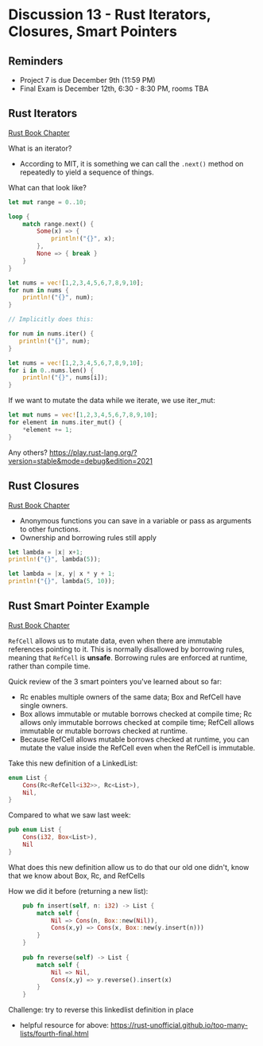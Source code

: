 # Discussion 13 - Rust Iterators, Closures, Smart Pointers

## Reminders
- Project 7 is due December 9th (11:59 PM)
- Final Exam is December 12th, 6:30 - 8:30 PM, rooms TBA

## Rust Iterators
[Rust Book Chapter](https://doc.rust-lang.org/book/ch13-02-iterators.html)

What is an iterator? 

- According to MIT, it is something we can call the `.next()` method on repeatedly to yield a sequence of things. 

What can that look like?

```rust
let mut range = 0..10;

loop {
    match range.next() {
        Some(x) => {
            println!("{}", x);
        },
        None => { break }
    }
}
```

```rust
let nums = vec![1,2,3,4,5,6,7,8,9,10];
for num in nums {
    println!("{}", num);
}

// Implicitly does this:

for num in nums.iter() {
   println!("{}", num);
}

```

```rust
let nums = vec![1,2,3,4,5,6,7,8,9,10];
for i in 0..nums.len() {
    println!("{}", nums[i]);
}
```

If we want to mutate the data while we iterate, we use iter_mut:

```rust
let mut nums = vec![1,2,3,4,5,6,7,8,9,10];
for element in nums.iter_mut() {
    *element += 1;
}
```

Any others?
https://play.rust-lang.org/?version=stable&mode=debug&edition=2021

## Rust Closures
[Rust Book Chapter](https://doc.rust-lang.org/book/ch13-01-closures.html)
- Anonymous functions you can save in a variable or pass as arguments to other functions.
- Ownership and borrowing rules still apply

```rust
let lambda = |x| x+1;
println!("{}", lambda(5));

let lambda = |x, y| x * y + 1;
println!("{}", lambda(5, 10));
```

## Rust Smart Pointer Example
[Rust Book Chapter](https://doc.rust-lang.org/book/ch15-05-interior-mutability.html)

`RefCell` allows us to mutate data, even when there are immutable references pointing to it. This is normally disallowed by borrowing rules, meaning that `RefCell` is **unsafe**. Borrowing rules are enforced at runtime, rather than compile time.

Quick review of the 3 smart pointers you've learned about so far: 
- Rc<T> enables multiple owners of the same data; Box<T> and RefCell<T> have single owners.
- Box<T> allows immutable or mutable borrows checked at compile time; Rc<T> allows only immutable borrows checked at compile time; RefCell<T> allows immutable or mutable borrows checked at runtime.
- Because RefCell<T> allows mutable borrows checked at runtime, you can mutate the value inside the RefCell<T> even when the RefCell<T> is immutable.

Take this new definition of a LinkedList: 
```rust
enum List {
    Cons(Rc<RefCell<i32>>, Rc<List>),
    Nil,
}
```

Compared to what we saw last week:
```rust
pub enum List {
    Cons(i32, Box<List>),
    Nil
}
```

What does this new definition allow us to do that our old one didn't, know that we know about Box, Rc, and RefCells

How we did it before (returning a new list):

```rust
    pub fn insert(self, n: i32) -> List {
        match self {
            Nil => Cons(n, Box::new(Nil)),
            Cons(x,y) => Cons(x, Box::new(y.insert(n)))
        }
    }
    
    pub fn reverse(self) -> List {
        match self {
            Nil => Nil,
            Cons(x,y) => y.reverse().insert(x)
        }
    }
```

Challenge: try to reverse this linkedlist definition in place
- helpful resource for above: https://rust-unofficial.github.io/too-many-lists/fourth-final.html
